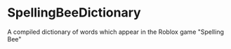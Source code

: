 # SpellingBeeDictionary
A compiled dictionary of words which appear in the Roblox game "Spelling Bee"

